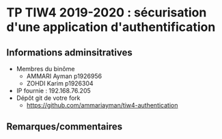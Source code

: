 TP TIW4 2019-2020 : sécurisation d'une application d'authentification
=====================================================================

Informations adminsitratives
----------------------------

* Membres du binôme
  * AMMARI Ayman p1926956
  * ZOHDI Karim p1926304
* IP fournie : 192.168.76.205
* Dépôt git de votre fork
  * https://github.com/ammariayman/tiw4-authentication

Remarques/commentaires
----------------------